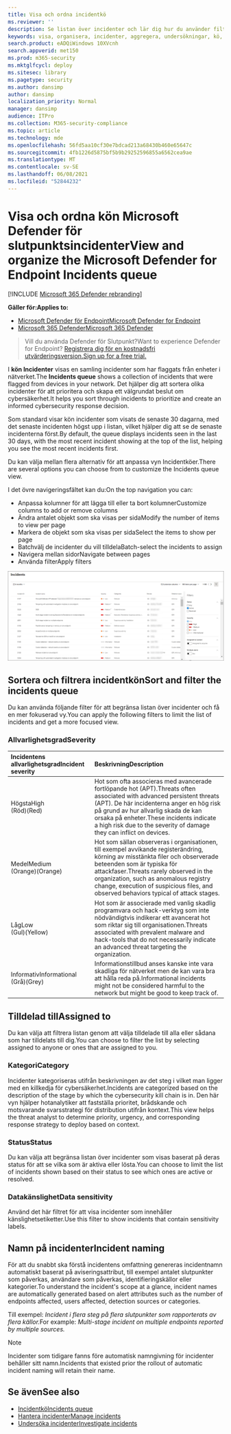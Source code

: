 ```yaml
---
title: Visa och ordna incidentkö
ms.reviewer: ''
description: Se listan över incidenter och lär dig hur du använder filter för att begränsa listan och få en mer fokuserad vy.
keywords: visa, organisera, incidenter, aggregera, undersökningar, kö, ttp
search.product: eADQiWindows 10XVcnh
search.appverid: met150
ms.prod: m365-security
ms.mktglfcycl: deploy
ms.sitesec: library
ms.pagetype: security
ms.author: dansimp
author: dansimp
localization_priority: Normal
manager: dansimp
audience: ITPro
ms.collection: M365-security-compliance
ms.topic: article
ms.technology: mde
ms.openlocfilehash: 56fd5aa10cf30e7bdcad213a68430b460e65647c
ms.sourcegitcommit: 4fb1226d5875bf5b9b29252596855a6562cea9ae
ms.translationtype: MT
ms.contentlocale: sv-SE
ms.lasthandoff: 06/08/2021
ms.locfileid: "52844232"
---
```

# <a name="view-and-organize-the-microsoft-defender-for-endpoint-incidents-queue"></a><span data-ttu-id="43f60-104">Visa och ordna kön Microsoft Defender för slutpunktsincidenter</span><span class="sxs-lookup"><span data-stu-id="43f60-104">View and organize the Microsoft Defender for Endpoint Incidents queue</span></span>

[!INCLUDE [Microsoft 365 Defender rebranding](../../includes/microsoft-defender.md)]

<span data-ttu-id="43f60-105">**Gäller för:**</span><span class="sxs-lookup"><span data-stu-id="43f60-105">**Applies to:**</span></span>
- [<span data-ttu-id="43f60-106">Microsoft Defender för Endpoint</span><span class="sxs-lookup"><span data-stu-id="43f60-106">Microsoft Defender for Endpoint</span></span>](https://go.microsoft.com/fwlink/?linkid=2154037)
- [<span data-ttu-id="43f60-107">Microsoft 365 Defender</span><span class="sxs-lookup"><span data-stu-id="43f60-107">Microsoft 365 Defender</span></span>](https://go.microsoft.com/fwlink/?linkid=2118804)

> <span data-ttu-id="43f60-108">Vill du använda Defender för Slutpunkt?</span><span class="sxs-lookup"><span data-stu-id="43f60-108">Want to experience Defender for Endpoint?</span></span> [<span data-ttu-id="43f60-109">Registrera dig för en kostnadsfri utvärderingsversion.</span><span class="sxs-lookup"><span data-stu-id="43f60-109">Sign up for a free trial.</span></span>](https://www.microsoft.com/microsoft-365/windows/microsoft-defender-atp?ocid=docs-wdatp-pullalerts-abovefoldlink) 

<span data-ttu-id="43f60-110">I **kön Incidenter** visas en samling incidenter som har flaggats från enheter i nätverket.</span><span class="sxs-lookup"><span data-stu-id="43f60-110">The **Incidents queue** shows a collection of incidents that were flagged from devices in your network.</span></span> <span data-ttu-id="43f60-111">Det hjälper dig att sortera olika incidenter för att prioritera och skapa ett välgrundat beslut om cybersäkerhet.</span><span class="sxs-lookup"><span data-stu-id="43f60-111">It helps you sort through incidents to prioritize and create an informed cybersecurity response decision.</span></span>

<span data-ttu-id="43f60-112">Som standard visar kön incidenter som visats de senaste 30 dagarna, med det senaste incidenten högst upp i listan, vilket hjälper dig att se de senaste incidenterna först.</span><span class="sxs-lookup"><span data-stu-id="43f60-112">By default, the queue displays incidents seen in the last 30 days, with the most recent incident showing at the top of the list, helping you see the most recent incidents first.</span></span>

<span data-ttu-id="43f60-113">Du kan välja mellan flera alternativ för att anpassa vyn Incidentköer.</span><span class="sxs-lookup"><span data-stu-id="43f60-113">There are several options you can choose from to customize the Incidents queue view.</span></span> 

<span data-ttu-id="43f60-114">I det övre navigeringsfältet kan du:</span><span class="sxs-lookup"><span data-stu-id="43f60-114">On the top navigation you can:</span></span>
- <span data-ttu-id="43f60-115">Anpassa kolumner för att lägga till eller ta bort kolumner</span><span class="sxs-lookup"><span data-stu-id="43f60-115">Customize columns to add or remove columns</span></span> 
- <span data-ttu-id="43f60-116">Ändra antalet objekt som ska visas per sida</span><span class="sxs-lookup"><span data-stu-id="43f60-116">Modify the number of items to view per page</span></span>
- <span data-ttu-id="43f60-117">Markera de objekt som ska visas per sida</span><span class="sxs-lookup"><span data-stu-id="43f60-117">Select the items to show per page</span></span>
- <span data-ttu-id="43f60-118">Batchvälj de incidenter du vill tilldela</span><span class="sxs-lookup"><span data-stu-id="43f60-118">Batch-select the incidents to assign</span></span> 
- <span data-ttu-id="43f60-119">Navigera mellan sidor</span><span class="sxs-lookup"><span data-stu-id="43f60-119">Navigate between pages</span></span>
- <span data-ttu-id="43f60-120">Använda filter</span><span class="sxs-lookup"><span data-stu-id="43f60-120">Apply filters</span></span>

![Bild på incidentköer](images/atp-incident-queue.png)

## <a name="sort-and-filter-the-incidents-queue"></a><span data-ttu-id="43f60-122">Sortera och filtrera incidentkön</span><span class="sxs-lookup"><span data-stu-id="43f60-122">Sort and filter the incidents queue</span></span>
<span data-ttu-id="43f60-123">Du kan använda följande filter för att begränsa listan över incidenter och få en mer fokuserad vy.</span><span class="sxs-lookup"><span data-stu-id="43f60-123">You can apply the following filters to limit the list of incidents and get a more focused view.</span></span>

### <a name="severity"></a><span data-ttu-id="43f60-124">Allvarlighetsgrad</span><span class="sxs-lookup"><span data-stu-id="43f60-124">Severity</span></span>

<span data-ttu-id="43f60-125">Incidentens allvarlighetsgrad</span><span class="sxs-lookup"><span data-stu-id="43f60-125">Incident severity</span></span> | <span data-ttu-id="43f60-126">Beskrivning</span><span class="sxs-lookup"><span data-stu-id="43f60-126">Description</span></span>
:---|:---
<span data-ttu-id="43f60-127">Högsta</span><span class="sxs-lookup"><span data-stu-id="43f60-127">High</span></span> </br><span data-ttu-id="43f60-128">(Röd)</span><span class="sxs-lookup"><span data-stu-id="43f60-128">(Red)</span></span> | <span data-ttu-id="43f60-129">Hot som ofta associeras med avancerade fortlöpande hot (APT).</span><span class="sxs-lookup"><span data-stu-id="43f60-129">Threats often associated with advanced persistent threats (APT).</span></span> <span data-ttu-id="43f60-130">De här incidenterna anger en hög risk på grund av hur allvarlig skada de kan orsaka på enheter.</span><span class="sxs-lookup"><span data-stu-id="43f60-130">These incidents indicate a high risk due to the severity of damage they can inflict on devices.</span></span>
<span data-ttu-id="43f60-131">Medel</span><span class="sxs-lookup"><span data-stu-id="43f60-131">Medium</span></span> </br><span data-ttu-id="43f60-132">(Orange)</span><span class="sxs-lookup"><span data-stu-id="43f60-132">(Orange)</span></span> | <span data-ttu-id="43f60-133">Hot som sällan observeras i organisationen, till exempel avvikande registerändring, körning av misstänkta filer och observerade beteenden som är typiska för attackfaser.</span><span class="sxs-lookup"><span data-stu-id="43f60-133">Threats rarely observed in the organization, such as anomalous registry change, execution of suspicious files, and observed behaviors typical of attack stages.</span></span>
<span data-ttu-id="43f60-134">Låg</span><span class="sxs-lookup"><span data-stu-id="43f60-134">Low</span></span> </br><span data-ttu-id="43f60-135">(Gul)</span><span class="sxs-lookup"><span data-stu-id="43f60-135">(Yellow)</span></span> | <span data-ttu-id="43f60-136">Hot som är associerade med vanlig skadlig programvara och hack-verktyg som inte nödvändigtvis indikerar ett avancerat hot som riktar sig till organisationen.</span><span class="sxs-lookup"><span data-stu-id="43f60-136">Threats associated with prevalent malware and hack-tools that do not necessarily indicate an advanced threat targeting the organization.</span></span>
<span data-ttu-id="43f60-137">Informativ</span><span class="sxs-lookup"><span data-stu-id="43f60-137">Informational</span></span> </br><span data-ttu-id="43f60-138">(Grå)</span><span class="sxs-lookup"><span data-stu-id="43f60-138">(Grey)</span></span> | <span data-ttu-id="43f60-139">Informationstillbud anses kanske inte vara skadliga för nätverket men de kan vara bra att hålla reda på.</span><span class="sxs-lookup"><span data-stu-id="43f60-139">Informational incidents might not be considered harmful to the network but might be good to keep track of.</span></span>

## <a name="assigned-to"></a><span data-ttu-id="43f60-140">Tilldelad till</span><span class="sxs-lookup"><span data-stu-id="43f60-140">Assigned to</span></span>
<span data-ttu-id="43f60-141">Du kan välja att filtrera listan genom att välja tilldelade till alla eller sådana som har tilldelats till dig.</span><span class="sxs-lookup"><span data-stu-id="43f60-141">You can choose to filter the list by selecting assigned to anyone or ones that are assigned to you.</span></span>

### <a name="category"></a><span data-ttu-id="43f60-142">Kategori</span><span class="sxs-lookup"><span data-stu-id="43f60-142">Category</span></span>
<span data-ttu-id="43f60-143">Incidenter kategoriseras utifrån beskrivningen av det steg i vilket man ligger med en killkedja för cybersäkerhet.</span><span class="sxs-lookup"><span data-stu-id="43f60-143">Incidents are categorized based on the description of the stage by which the cybersecurity kill chain is in.</span></span> <span data-ttu-id="43f60-144">Den här vyn hjälper hotanalytiker att fastställa prioritet, brådskande och motsvarande svarsstrategi för distribution utifrån kontext.</span><span class="sxs-lookup"><span data-stu-id="43f60-144">This view helps the threat analyst to determine priority, urgency, and corresponding response strategy to deploy based on context.</span></span>

### <a name="status"></a><span data-ttu-id="43f60-145">Status</span><span class="sxs-lookup"><span data-stu-id="43f60-145">Status</span></span>
<span data-ttu-id="43f60-146">Du kan välja att begränsa listan över incidenter som visas baserat på deras status för att se vilka som är aktiva eller lösta.</span><span class="sxs-lookup"><span data-stu-id="43f60-146">You can choose to limit the list of incidents shown based on their status to see which ones are active or resolved.</span></span>

### <a name="data-sensitivity"></a><span data-ttu-id="43f60-147">Datakänslighet</span><span class="sxs-lookup"><span data-stu-id="43f60-147">Data sensitivity</span></span>
<span data-ttu-id="43f60-148">Använd det här filtret för att visa incidenter som innehåller känslighetsetiketter.</span><span class="sxs-lookup"><span data-stu-id="43f60-148">Use this filter to show incidents that contain sensitivity labels.</span></span>

## <a name="incident-naming"></a><span data-ttu-id="43f60-149">Namn på incidenter</span><span class="sxs-lookup"><span data-stu-id="43f60-149">Incident naming</span></span>

<span data-ttu-id="43f60-150">För att du snabbt ska förstå incidentens omfattning genereras incidentnamn automatiskt baserat på aviseringsattribut, till exempel antalet slutpunkter som påverkas, användare som påverkas, identifieringskällor eller kategorier.</span><span class="sxs-lookup"><span data-stu-id="43f60-150">To understand the incident's scope at a glance, incident names are automatically generated based on alert attributes such as the number of endpoints affected, users affected, detection sources or categories.</span></span>

<span data-ttu-id="43f60-151">Till exempel: *Incident i flera steg på flera slutpunkter som rapporterats av flera källor.*</span><span class="sxs-lookup"><span data-stu-id="43f60-151">For example: *Multi-stage incident on multiple endpoints reported by multiple sources.*</span></span>

> [!NOTE]
> <span data-ttu-id="43f60-152">Incidenter som tidigare fanns före automatisk namngivning för incidenter behåller sitt namn.</span><span class="sxs-lookup"><span data-stu-id="43f60-152">Incidents that existed prior the rollout of automatic incident naming will retain their name.</span></span>


## <a name="see-also"></a><span data-ttu-id="43f60-153">Se även</span><span class="sxs-lookup"><span data-stu-id="43f60-153">See also</span></span>
- [<span data-ttu-id="43f60-154">Incidentkö</span><span class="sxs-lookup"><span data-stu-id="43f60-154">Incidents queue</span></span>](/microsoft-365/security/defender-endpoint/view-incidents-queue)
- [<span data-ttu-id="43f60-155">Hantera incidenter</span><span class="sxs-lookup"><span data-stu-id="43f60-155">Manage incidents</span></span>](manage-incidents.md)
- [<span data-ttu-id="43f60-156">Undersöka incidenter</span><span class="sxs-lookup"><span data-stu-id="43f60-156">Investigate incidents</span></span>](investigate-incidents.md)


